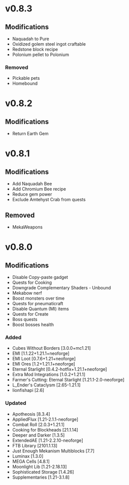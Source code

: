 # v0.8.3

## Modifications
- Naquadah to Pure
- Oxidized golem steel ingot craftable
- Redstone block recipe
- Polonium pellet to Polonium

### Removed
- Pickable pets
- Homebound

# v0.8.2

## Modifications
- Return Earth Gem

# v0.8.1

## Modifications
- Add Naquadah Bee
- Add Chromium Bee recipe
- Reduce gem power
- Exclude Amtehyst Crab from quests

## Removed
- MekaWeapons

# v0.8.0

## Modifications
- Disable Copy-paste gadget
- Quests for Cooking
- Downgrade Complementary Shaders - Unbound
- Mekabow nerf
- Boost monsters over time
- Quests for pneumaticraft
- Disable Quantum (MI) items
- Quests for Create
- Boss quests
- Boost bosses health

### Added
- Cubes Without Borders [3.0.0+mc1.21] 
- EMI [1.1.22+1.21.1+neoforge] 
- EMI Loot [0.7.6+1.21+neoforge] 
- EMI Ores [1.2+1.21.1+neoforge] 
- Eternal Starlight [0.4.2-hotfix+1.21.1+neoforge] 
- Extra Mod Integrations [1.0.2+1.21.1] 
- Farmer's Cutting: Eternal Starlight [1.21.1-2.0-neoforge] 
- L_Ender's Cataclysm [2.65-1.21.1] 
- lionfishapi [2.6] 

### Updated

- Apotheosis [8.3.4] 
- AppliedFlux [1.21-2.1.1-neoforge] 
- Combat Roll [2.0.3+1.21.1] 
- Cooking for Blockheads [21.1.14] 
- Deeper and Darker [1.3.5] 
- ExtendedAE [1.21-2.2.10-neoforge] 
- FTB Library [2101.1.13] 
- Just Enough Mekanism Multiblocks [7.7] 
- Luminax [1.3.0] 
- MEGA Cells [4.8.1] 
- Moonlight Lib [1.21-2.18.13] 
- Sophisticated Storage [1.4.26] 
- Supplementaries [1.21-3.1.8] 
